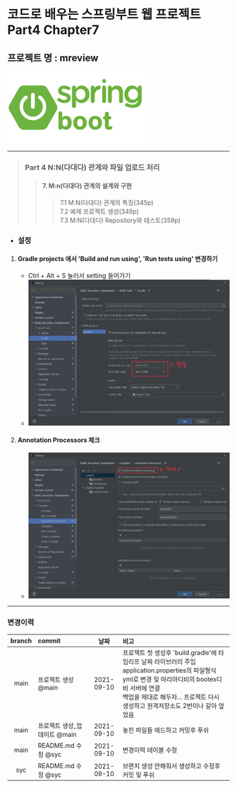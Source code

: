 # 코드로 배우는 스프링부트 웹 프로젝트 Part4 Chapter7
## 프로젝트 명 : mreview  
![Springboot](pictures/Springboot.png)
***
> ### Part 4 N:N(다대다) 관계와 파일 업로드 처리  
> >  #### 7. M:n(다대다) 관계의 설계와 구현 
> > > 7.1 M:N(다대다) 관계의 특징(345p)  
> > > 7.2 예제 프로젝트 생성(349p)  
> > > 7.3 M:N(다대다) Repository와 테스트(359p)   


* ### 설정 
1. #### Gradle projects 에서 'Build and run using', 'Run tests using' 변경하기  
   * Ctrl + Alt + S 눌러서 setting 들어가기  
   * ![](pictures/IDE_Setting1.jpg)  

2. #### Annotation Processors 체크  
   * ![](pictures/IDE_Setting2.jpg)  

***  
### 변경이력  
|branch|commit|날짜|비고|
|:----:|:-----|:---:|:---|
|main|프로젝트 생성 @main|2021-09-10|프로젝트 첫 생성후 'build.gradle'에 타임리프 날짜 라이브러리 주입<br>application.properties의 파일형식 yml로 변경 및 마리아디비의 bootex디비 서버에 연결<br>백업을 제대로 해두자... 프로젝트 다시 생성하고 원격저장소도 2번이나 갈아 엎었음 |
|main|프로젝트 생성_업데이트 @main|2021-09-10|놓친 파일들 에드하고 커밋후 푸쉬|
|main|README.md 수정 @syc|2021-09-10|변경이력 테이블 수정|
|syc|README.md 수정 @syc|2021-09-10|브랜치 생성 안해줘서 생성하고 수정후 커밋 및 푸쉬|